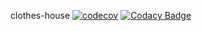 clothes-house [![codecov](https://codecov.io/gh/b1a9id/clothes-house/branch/develop/graph/badge.svg)](https://codecov.io/gh/b1a9id/clothes-house) [![Codacy Badge](https://app.codacy.com/project/badge/Grade/8794c8fb00b64273a0367d7c86379df5)](https://www.codacy.com/manual/b1a9id/clothes-house?utm_source=github.com&amp;utm_medium=referral&amp;utm_content=b1a9id/clothes-house&amp;utm_campaign=Badge_Grade)
